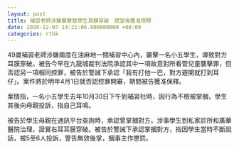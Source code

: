 ```yaml
---
layout: post
title: 補習老師涉嫌襲擊致學生耳膜穿破　提堂後獲准保釋
date: 2020-12-07 14:21:06.000000000 +08:00
categories: rthk
---
```


49歲補習老師涉嫌兩度在油麻地一間補習中心內，襲擊一名小五學生，導致對方耳膜穿破。被告今早在九龍城裁判法院承認其中一項故意對所看管兒童襲擊罪，但否認另一項相同控罪，被告於警誡下承認「我有打他一巴，對方避開就打到耳仔」。案件將於明年4月1日就否認控罪開審，期間被告獲准保釋。

案情指，一名小五學生去年10月30日下午到補習社時，因行為不檢被掌摑，學生其後向母親投訴，指自己耳鳴。

被告於學生母親在通訊平台查詢時，承認曾掌摑對方。涉事學生到私家診所和廣華醫院治理，證實右耳耳膜穿破。被告於警誡下承認掌摑對方，指因學生當時不斷說話，被5至6人投訴，警告無效後掌，摑事主作懲罰。
